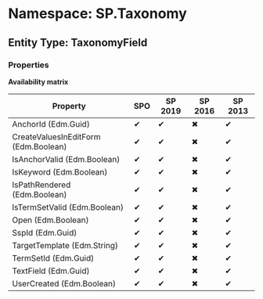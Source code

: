 # Namespace: SP.Taxonomy

## Entity Type: TaxonomyField

### Properties

**Availability matrix**

Property | SPO | SP 2019 | SP 2016 | SP 2013
----------|-----|---------|---------|--------
AnchorId (Edm.Guid) | ✔ | ✔ | ✖ | ✔
CreateValuesInEditForm (Edm.Boolean) | ✔ | ✔ | ✖ | ✔
IsAnchorValid (Edm.Boolean) | ✔ | ✔ | ✖ | ✔
IsKeyword (Edm.Boolean) | ✔ | ✔ | ✖ | ✔
IsPathRendered (Edm.Boolean) | ✔ | ✔ | ✖ | ✔
IsTermSetValid (Edm.Boolean) | ✔ | ✔ | ✖ | ✔
Open (Edm.Boolean) | ✔ | ✔ | ✖ | ✔
SspId (Edm.Guid) | ✔ | ✔ | ✖ | ✔
TargetTemplate (Edm.String) | ✔ | ✔ | ✖ | ✔
TermSetId (Edm.Guid) | ✔ | ✔ | ✖ | ✔
TextField (Edm.Guid) | ✔ | ✔ | ✖ | ✔
UserCreated (Edm.Boolean) | ✔ | ✔ | ✖ | ✔

